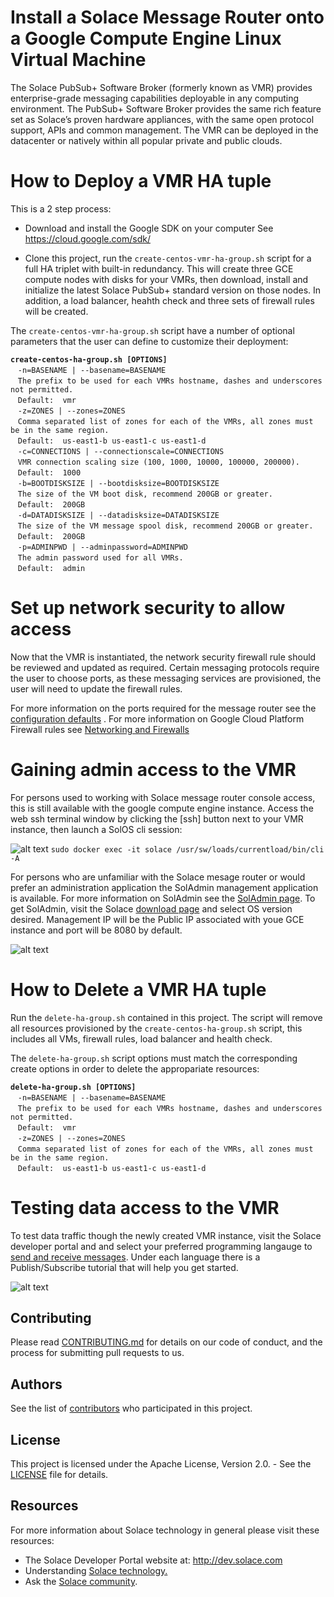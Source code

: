 # Install a Solace Message Router onto a Google Compute Engine Linux Virtual Machine

The Solace PubSub+ Software Broker (formerly known as VMR) provides enterprise-grade messaging capabilities deployable in any computing environment. The PubSub+ Software Broker provides the same rich feature set as Solace’s proven hardware appliances, with the same open protocol support, APIs and common management. The VMR can be deployed in the datacenter or natively within all popular private and public clouds.

# How to Deploy a VMR HA tuple

This is a 2 step process:

* Download and install the Google SDK on your computer
See https://cloud.google.com/sdk/

* Clone this project, run the `create-centos-vmr-ha-group.sh` script for a full HA triplet with built-in redundancy.
This will create three GCE compute nodes with disks for your VMRs, then download, install and initialize the latest Solace PubSub+ standard version on those nodes.  In addition, a load balancer, heahth check and three sets of firewall rules will be created.

The `create-centos-vmr-ha-group.sh` script have a number of optional parameters that the user can define to customize their deployment:

**`create-centos-ha-group.sh [OPTIONS]`<br/>**
&nbsp;&nbsp;&nbsp;`-n=BASENAME | --basename=BASENAME`<br/>
&nbsp;&nbsp;&nbsp;`The prefix to be used for each VMRs hostname, dashes and underscores not permitted.`<br/>
&nbsp;&nbsp;&nbsp;`Default:  vmr`<br/>
&nbsp;&nbsp;&nbsp;`-z=ZONES | --zones=ZONES`<br/>
&nbsp;&nbsp;&nbsp;`Comma separated list of zones for each of the VMRs, all zones must be in the same region.`<br/>
&nbsp;&nbsp;&nbsp;`Default:  us-east1-b us-east1-c us-east1-d`<br/>
&nbsp;&nbsp;&nbsp;`-c=CONNECTIONS | --connectionscale=CONNECTIONS`<br/>
&nbsp;&nbsp;&nbsp;`VMR connection scaling size (100, 1000, 10000, 100000, 200000).`<br/>
&nbsp;&nbsp;&nbsp;`Default:  1000`<br/>
&nbsp;&nbsp;&nbsp;`-b=BOOTDISKSIZE | --bootdisksize=BOOTDISKSIZE`<br/>
&nbsp;&nbsp;&nbsp;`The size of the VM boot disk, recommend 200GB or greater.`<br/>
&nbsp;&nbsp;&nbsp;`Default:  200GB`<br/>
&nbsp;&nbsp;&nbsp;`-d=DATADISKSIZE | --datadisksize=DATADISKSIZE`<br/>
&nbsp;&nbsp;&nbsp;`The size of the VM message spool disk, recommend 200GB or greater.`<br/>
&nbsp;&nbsp;&nbsp;`Default:  200GB`<br/>
&nbsp;&nbsp;&nbsp;`-p=ADMINPWD | --adminpassword=ADMINPWD`<br/>
&nbsp;&nbsp;&nbsp;`The admin password used for all VMRs.`<br/>
&nbsp;&nbsp;&nbsp;`Default:  admin`<br/>

# Set up network security to allow access

Now that the VMR is instantiated, the network security firewall rule should be reviewed and updated as required.  Certain messaging protocols require the user to choose ports, as these messaging services are provisioned, the user will need to update the firewall rules.

For more information on the ports required for the message router see the [configuration defaults](http://docs.solace.com/Solace-VMR-Set-Up/VMR-Configuration-Defaults.htm)
. For more information on Google Cloud Platform Firewall rules see [Networking and Firewalls](https://cloud.google.com/compute/docs/networks-and-firewalls)

# Gaining admin access to the VMR

For persons used to working with Solace message router console access, this is still available with the google compute engine instance.  Access the web ssh terminal window by clicking the [ssh] button next to your VMR instance,  then launch a SolOS cli session:

![alt text](https://raw.githubusercontent.com/SolaceLabs/solace-gcp-quickstart/master/images/gce_console.png "GCE console with SolOS cli")
`sudo docker exec -it solace /usr/sw/loads/currentload/bin/cli -A`

For persons who are unfamiliar with the Solace mesage router or would prefer an administration application the SolAdmin management application is available.  For more information on SolAdmin see the [SolAdmin page](http://dev.solace.com/tech/soladmin/).  To get SolAdmin, visit the Solace [download page](http://dev.solace.com/downloads/) and select OS version desired.  Management IP will be the Public IP associated with youe GCE instance and port will be 8080 by default.

![alt text](https://raw.githubusercontent.com/SolaceLabs/solace-gcp-quickstart/master/images/gce_soladmin.png "soladmin connection to gce")

# How to Delete a VMR HA tuple

Run the `delete-ha-group.sh` contained in this project.  The script will remove all resources provisioned by the `create-centos-ha-group.sh` script, this includes all VMs, firewall rules, load balancer and health check.

The `delete-ha-group.sh` script options must match the corresponding create options in order to delete the appropariate resources:

**`delete-ha-group.sh [OPTIONS]`<br/>**
&nbsp;&nbsp;&nbsp;`-n=BASENAME | --basename=BASENAME`<br/>
&nbsp;&nbsp;&nbsp;`The prefix to be used for each VMRs hostname, dashes and underscores not permitted.`<br/>
&nbsp;&nbsp;&nbsp;`Default:  vmr`<br/>
&nbsp;&nbsp;&nbsp;`-z=ZONES | --zones=ZONES`<br/>
&nbsp;&nbsp;&nbsp;`Comma separated list of zones for each of the VMRs, all zones must be in the same region.`<br/>
&nbsp;&nbsp;&nbsp;`Default:  us-east1-b us-east1-c us-east1-d`<br/>

# Testing data access to the VMR

To test data traffic though the newly created VMR instance, visit the Solace developer portal and and select your preferred programming langauge to [send and receive messages](http://dev.solace.com/get-started/send-receive-messages/). Under each language there is a Publish/Subscribe tutorial that will help you get started.

![alt text](https://raw.githubusercontent.com/SolaceLabs/solace-gcp-quickstart/master/images/solace_tutorial.png "getting started publish/subscribe")

## Contributing

Please read [CONTRIBUTING.md](CONTRIBUTING.md) for details on our code of conduct, and the process for submitting pull requests to us.

## Authors

See the list of [contributors](https://github.com/SolaceLabs/solace-gcp-quickstart/graphs/contributors) who participated in this project.

## License

This project is licensed under the Apache License, Version 2.0. - See the [LICENSE](LICENSE) file for details.

## Resources

For more information about Solace technology in general please visit these resources:

- The Solace Developer Portal website at: http://dev.solace.com
- Understanding [Solace technology.](http://dev.solace.com/tech/)
- Ask the [Solace community](http://dev.solace.com/community/).
